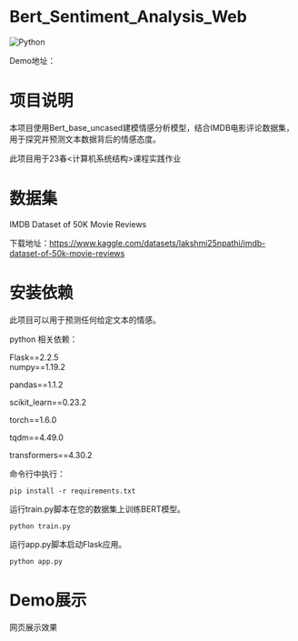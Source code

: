 # Bert_Sentiment_Analysis_Web

![Python](https://img.shields.io/badge/python-3670A0?style=for-the-badge&logo=python&logoColor=ffdd54)

Demo地址：

# 项目说明
本项目使用Bert_base_uncased建模情感分析模型，结合IMDB电影评论数据集，用于探究并预测文本数据背后的情感态度。

此项目用于23春<计算机系统结构>课程实践作业

# 数据集

IMDB Dataset of 50K Movie Reviews

下载地址：https://www.kaggle.com/datasets/lakshmi25npathi/imdb-dataset-of-50k-movie-reviews


# 安装依赖
此项目可以用于预测任何给定文本的情感。

python 相关依赖：

Flask==2.2.5<br> 
numpy==1.19.2

pandas==1.1.2

scikit_learn==0.23.2

torch==1.6.0

tqdm==4.49.0

transformers==4.30.2

命令行中执行：

```pip install -r requirements.txt```

运行train.py脚本在您的数据集上训练BERT模型。

```
python train.py
```

运行app.py脚本启动Flask应用。
```
python app.py
```

# Demo展示
网页展示效果

